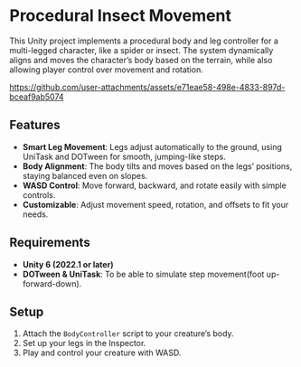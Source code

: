 # Procedural Insect Movement

This Unity project implements a procedural body and leg controller for a multi-legged character, like a spider or insect. The system dynamically aligns and moves the character’s body based on the terrain, while also allowing player control over movement and rotation.

https://github.com/user-attachments/assets/e71eae58-498e-4833-897d-bceaf9ab5074

## Features

- **Smart Leg Movement**: Legs adjust automatically to the ground, using UniTask and DOTween for smooth, jumping-like steps.
- **Body Alignment**: The body tilts and moves based on the legs’ positions, staying balanced even on slopes.
- **WASD Control**: Move forward, backward, and rotate easily with simple controls.
- **Customizable**: Adjust movement speed, rotation, and offsets to fit your needs.

## Requirements

- **Unity 6 (2022.1 or later)**
- **DOTween & UniTask**: To be able to simulate step movement(foot up-forward-down).

## Setup

1. Attach the `BodyController` script to your creature’s body.
2. Set up your legs in the Inspector.
3. Play and control your creature with WASD.
